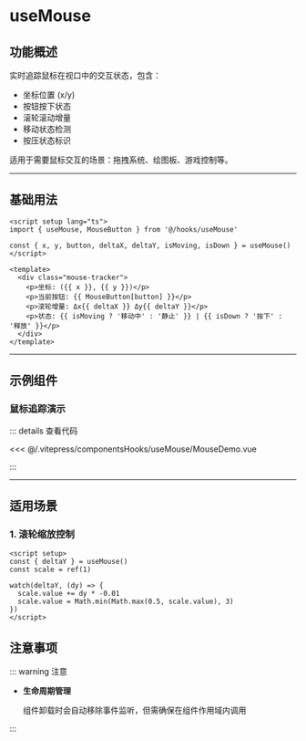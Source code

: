 # useMouse

## 功能概述

实时追踪鼠标在视口中的交互状态，包含：

- 坐标位置 (x/y)
- 按钮按下状态
- 滚轮滚动增量
- 移动状态检测
- 按压状态标识

适用于需要鼠标交互的场景：拖拽系统、绘图板、游戏控制等。

---

## 基础用法

```vue
<script setup lang="ts">
import { useMouse, MouseButton } from '@/hooks/useMouse'

const { x, y, button, deltaX, deltaY, isMoving, isDown } = useMouse()
</script>

<template>
  <div class="mouse-tracker">
    <p>坐标: ({{ x }}, {{ y }})</p>
    <p>当前按钮: {{ MouseButton[button] }}</p>
    <p>滚轮增量: Δx{{ deltaX }} Δy{{ deltaY }}</p>
    <p>状态: {{ isMoving ? '移动中' : '静止' }} | {{ isDown ? '按下' : '释放' }}</p>
  </div>
</template>
```

---

## 示例组件

### 鼠标追踪演示

<ClientOnly>
  <MouseDemo />
</ClientOnly>

::: details 查看代码

<<< @/.vitepress/componentsHooks/useMouse/MouseDemo.vue

:::

---

## 适用场景

### 1. 滚轮缩放控制

```vue
<script setup>
const { deltaY } = useMouse()
const scale = ref(1)

watch(deltaY, (dy) => {
  scale.value += dy * -0.01
  scale.value = Math.min(Math.max(0.5, scale.value), 3)
})
</script>
```

## 注意事项

::: warning 注意

- **生命周期管理**

  组件卸载时会自动移除事件监听，但需确保在组件作用域内调用

:::

<script setup>
import MouseDemo from '../.vitepress/componentsHooks/useMouse/MouseDemo.vue'
</script>
